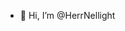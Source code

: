 - 👋 Hi, I’m @HerrNellight

<!---
HerrNellight/HerrNellight is a ✨ special ✨ repository because its `README.md` (this file) appears on your GitHub profile.
You can click the Preview link to take a look at your changes.
--->
